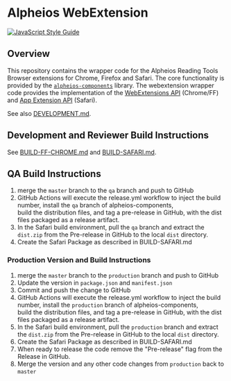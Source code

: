 # Alpheios WebExtension
[![JavaScript Style Guide](https://img.shields.io/badge/code_style-standard-brightgreen.svg)](https://standardjs.com)

## Overview

This repository contains the wrapper code for the Alpheios Reading Tools Browser
extensions for Chrome, Firefox and Safari.  The core functionality is provided
by the [`alpheios-components`](https://github.com/alpheios-project/alpheios-core/tree/master/packages/components)
library. The webextension wrapper code provides the implementation of the
[WebExtensions API](https://developer.mozilla.org/en-US/docs/Mozilla/Add-ons/WebExtensions/API) (Chrome/FF)
and [App Extension API](https://developer.apple.com/documentation/safariservices/safari_app_extensions) (Safari).

See also [DEVELOPMENT.md](DEVELOPMENT.md).

## Development and Reviewer Build Instructions

See [BUILD-FF-CHROME.md](BUILD-FF-CHROME.md) and [BUILD-SAFARI.md](BUILD-SAFARI.md).

## QA Build Instructions

1. merge the `master` branch to the `qa` branch and push to GitHub
2. GitHub Actions will execute the release.yml workflow to inject the build
number, install the `qa` branch of alpheios-components,  
build the distribution files, and tag a pre-release in GitHub, with the dist files
packaged as a release artifact.
3. In the Safari build environment, pull the `qa` branch  and extract
the `dist.zip` from the Pre-release in GitHub to the local `dist` directory.
4. Create the Safari Package as described in BUILD-SAFARI.md

### Production Version and Build Instructions

1. merge the `master` branch to the `production` branch and push to GitHub
2. Update the version in `package.json` and `manifest.json`
3. Commit and push the change to GitHub
4. GitHub Actions will execute the release.yml workflow to inject the build
number, install the `production` branch of alpheios-components,  
build the distribution files, and tag a pre-release in GitHub, with the dist files
packaged as a release artifact.
5. In the Safari build environment, pull the `production` branch  and extract
the `dist.zip` from the Pre-release in GitHub to the local `dist` directory.
6. Create the Safari Package as described in BUILD-SAFARI.md
7. When ready to release the code remove the "Pre-release" flag from the
Release in GitHub.
8. Merge the version and any other code changes from `production` back to `master`

